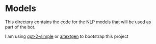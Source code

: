 # Models

This directory contains the code for the NLP models that will be used as part
of the bot.

I am using [gpt-2-simple](https://github.com/minimaxir/gpt-2-simple) or
[aitextgen](https://github.com/minimaxir/aitextgen) to bootstrap this project
